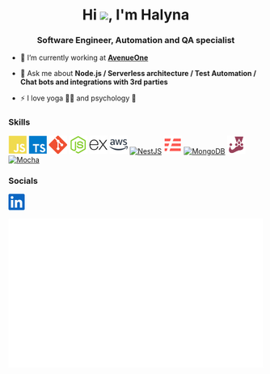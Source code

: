 <h1 align="center">Hi <img src="https://user-images.githubusercontent.com/18350557/176309783-0785949b-9127-417c-8b55-ab5a4333674e.gif" />, I'm Halyna</h1>
<h3 align="center">Software Engineer, Automation and QA specialist</h3>

- 🔭&nbsp;I’m currently working at **[AvenueOne](https://www.avenue.one/)**

- 💬&nbsp;Ask me about **Node.js / Serverless architecture / Test Automation / Chat bots and integrations with 3rd parties**

- ⚡&nbsp;I love yoga 🧘‍♀️ and psychology 🧠

### Skills

<p align="left">
<a href="https://developer.mozilla.org/en-US/docs/Web/JavaScript" target="_blank" rel="noreferrer"><img src="https://raw.githubusercontent.com/HalynaMelishkevich/HalynaMelishkevich/main/icons/javascript.svg" width="36" height="36" alt="JavaScript" /></a>
<a href="https://www.typescriptlang.org/" target="_blank" rel="noreferrer"><img src="https://raw.githubusercontent.com/HalynaMelishkevich/HalynaMelishkevich/main/icons/typescript.svg" width="36" height="36" alt="TypeScript" /></a>
<a href="https://git-scm.com/" target="_blank" rel="noreferrer"><img src="https://raw.githubusercontent.com/HalynaMelishkevich/HalynaMelishkevich/main/icons/git.svg" width="36" height="36" alt="Git" /></a>
<a href="https://nodejs.org/en/" target="_blank" rel="noreferrer"><img src="https://raw.githubusercontent.com/HalynaMelishkevich/HalynaMelishkevich/main/icons/nodejs.svg" width="36" height="36" alt="NodeJS" /></a>
<a href="https://expressjs.com/" target="_blank" rel="noreferrer"><img src="https://raw.githubusercontent.com/HalynaMelishkevich/HalynaMelishkevich/main/icons/express.svg" width="36" height="36" alt="Express" /></a>
<a href="https://aws.amazon.com/" target="_blank" rel="noreferrer"><img src="https://raw.githubusercontent.com/HalynaMelishkevich/HalynaMelishkevich/main/icons/aws.svg" width="36" height="36" alt="AWS" /></a>
<a href="https://nestjs.com/" target="_blank" rel="noreferrer"><img src="https://upload.wikimedia.org/wikipedia/commons/a/a8/NestJS.svg"  width="36" height="36" alt="NestJS" /></a>
<a href="https://www.serverless.com/" target="_blank" rel="noreferrer"><img src="https://raw.githubusercontent.com/HalynaMelishkevich/HalynaMelishkevich/main/icons/serverless.svg"  width="36" height="36" alt="Serverless" /></a>
<a href="https://www.mongodb.com/" target="_blank" rel="noreferrer"><img src="https://upload.wikimedia.org/wikipedia/commons/9/93/MongoDB_Logo.svg"  width="36" height="36" alt="MongoDB" /></a>
<a href="https://jestjs.io/" target="_blank" rel="noreferrer"><img src="https://raw.githubusercontent.com/HalynaMelishkevich/HalynaMelishkevich/main/icons/jest.svg"  width="36" height="36" alt="Jest" /></a>
<a href="https://mochajs.org/" target="_blank" rel="noreferrer"><img src="https://upload.wikimedia.org/wikipedia/commons/d/de/Mocha_logo.svg"  width="36" height="36" alt="Mocha" /></a>
</p>

### Socials

<p align="left">
    <a href="https://www.linkedin.com/in/halyna-melishkevych/" target="_blank" rel="noreferrer"><img src="https://raw.githubusercontent.com/HalynaMelishkevich/HalynaMelishkevich/main/icons/linkedin.svg" width="32" height="32" /></a>
</p>

<p>
    <img align="left" src="https://raw.githubusercontent.com/HalynaMelishkevich/HalynaMelishkevich/main/icons/stats.svg" alt="halyna-melishkevych" />
</p>
